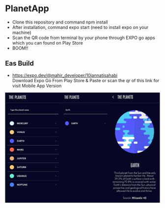 # PlanetApp

* Clone this repository and command npm install
* After installation, command expo start (need to install expo on your machine)
* Scan the QR code from terminal by your phone through EXPO go apps which you can found on Play Store
* BOOM!!
## Eas Build
* https://expo.dev/@mahir_developer/10jannatisahabi <br/>
Download Expo Go From Play Store & Paste or scan the qr of this link for visit Mobile App Version

![SCREENSHOT1!](1.jpg)